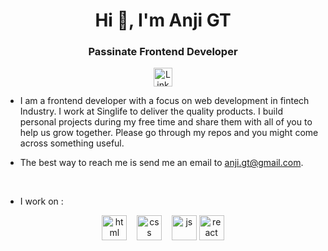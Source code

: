 <h1 align="center">Hi 👋, I'm Anji GT </h1>
<h3 align="center">Passinate Frontend Developer</h3>

<div align=center>
  <a href="https://www.linkedin.com/in/anji-gt-61bb8446/"><img src="https://cdn.worldvectorlogo.com/logos/linkedin-icon-2.svg" title="Linkedin" alt="Linkedin Account" width="30"/></a>

</div>

- I am a frontend developer with a focus on web development in fintech Industry. I work at Singlife to deliver the quality products. I build personal projects during my free time and share them with all of you to help us grow together. Please go through my repos and you might come across something useful.


- The best way to reach me is send me an email to anji.gt@gmail.com.

<br> 

 - I work on :  
<p align="center">
  <img src="https://upload.wikimedia.org/wikipedia/commons/thumb/6/61/HTML5_logo_and_wordmark.svg/2048px-HTML5_logo_and_wordmark.svg.png" alt="html" width="auto" height="40">&nbsp;&nbsp;&nbsp;
  <img src='https://upload.wikimedia.org/wikipedia/commons/thumb/d/d5/CSS3_logo_and_wordmark.svg/1200px-CSS3_logo_and_wordmark.svg.png' alt="css" width="auto" height="40">&nbsp;&nbsp;&nbsp;
  <img src='https://upload.wikimedia.org/wikipedia/commons/6/6a/JavaScript-logo.png' height='40' width='auto' alt="js">
  <img src="https://upload.wikimedia.org/wikipedia/commons/thumb/a/a7/React-icon.svg/1280px-React-icon.svg.png" alt="react" width="auto" height="40"/>
<p align="center">

<br>
